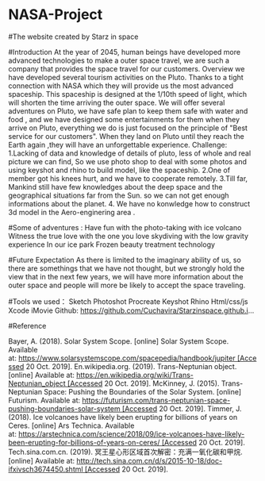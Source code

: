 # NASA-Project
#The website created by Starz in space

#Introduction
At the year of 2045, human beings have developed more advanced technologies to make a outer space travel, we are such a company that provides the space travel for our customers.
Overview
we have developed several tourism activities on the Pluto. Thanks to a tight connection with NASA which they will provide us the most advanced spaceship. This spaceship is designed at the 1/10th speed of light, which will shorten the time arriving the outer space. We will offer several adventures on Pluto, we have safe plan to keep them safe with water and food , and we have designed some entertainments for them when they arrive on Pluto, everything we do is just focused on the principle of "Best service for our customers". When they land on Pluto until they reach the Earth again ,they will have an unforgettable experience.
Challenge:
1.Lacking of data and knowledge of details of pluto, less of whole and real picture we can find, So we use photo shop to deal with some photos and using keyshot and rhino to build model, like the spaceship.
2.One of member got his knees hurt, and we have to cooperate remotely.
3.Till far, Mankind still have few knowledges about the deep space and the geographical situations far from the Sun. so we can not get enough informations about the planet.
4. We have no konwledge how to construct 3d model in the Aero-enginering area .

#Some of adventures :
Have fun with the photo-taking with ice volcano
Witness the true love with the one you love
skydiving with the low gravity experience
In our ice park
Frozen beauty treatment technology

#Future Expectation
As there is limited to the imaginary ability of us, so there are somethings that we have not thought, but we strongly hold the view that in the next few years, we will have more information about the outer space and people will more be likely to accept the space traveling.

#Tools we used：
Sketch
Photoshot
Procreate
Keyshot
Rhino
Html/css/js
Xcode
iMovie
Github:
https://github.com/Cuchavira/Starzinspace.github.i...

#Reference

Bayer, A. (2018). Solar System Scope. [online] Solar System Scope. Available at: https://www.solarsystemscope.com/spacepedia/handbook/jupiter [Accessed 20 Oct. 2019].
En.wikipedia.org. (2019). Trans-Neptunian object. [online] Available 
at: https://en.wikipedia.org/wiki/Trans-Neptunian_object [Accessed 20 Oct. 2019].
McKinney, J. (2015). Trans-Neptunian Space: Pushing the Boundaries of the Solar System. [online] Futurism. Available at: https://futurism.com/trans-neptunian-space-pushing-boundaries-solar-system [Accessed 20 Oct. 2019].
Timmer, J. (2018). Ice volcanoes have likely been erupting for billions of years on Ceres. [online] Ars Technica. Available at: https://arstechnica.com/science/2018/09/ice-volcanoes-have-likely-been-erupting-for-billions-of-years-on-ceres/ [Accessed 20 Oct. 2019].
Tech.sina.com.cn. (2019). 冥王星心形区域首次解密：充满一氧化碳和甲烷. [online] Available 
at: http://tech.sina.com.cn/d/s/2015-10-18/doc-ifxivsch3674450.shtml [Accessed 20 Oct. 2019].

